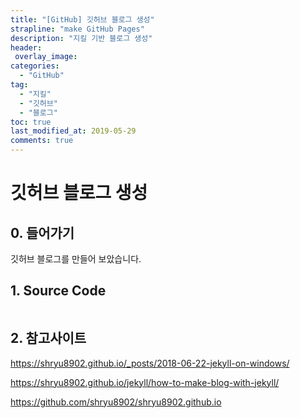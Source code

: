 ```yaml
---
title: "[GitHub] 깃허브 블로그 생성"
strapline: "make GitHub Pages"
description: "지킬 기반 블로그 생성"
header:
 overlay_image: 
categories:
  - "GitHub"
tag:
  - "지킬"
  - "깃허브"
  - "블로그"
toc: true
last_modified_at: 2019-05-29
comments: true
---
```

# 깃허브 블로그 생성

## 0. 들어가기

  깃허브 블로그를 만들어 보았습니다.

## 1. Source Code

```

```

## 2. 참고사이트

  https://shryu8902.github.io/_posts/2018-06-22-jekyll-on-windows/
  
  https://shryu8902.github.io/jekyll/how-to-make-blog-with-jekyll/
  
  https://github.com/shryu8902/shryu8902.github.io
